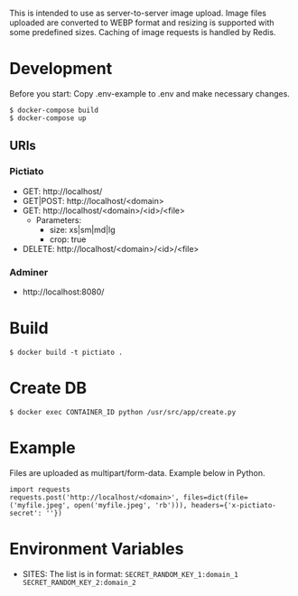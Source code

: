 This is intended to use as server-to-server image upload. Image files uploaded are converted to WEBP format and resizing is supported with some predefined sizes. Caching of image requests is handled by Redis.

# Development
Before you start: Copy .env-example to .env and make necessary changes.

```
$ docker-compose build
$ docker-compose up
```

## URIs

### Pictiato
- GET: http://localhost/
- GET|POST: http://localhost/\<domain\>
- GET: http://localhost/\<domain\>/\<id\>/\<file\>
    - Parameters:
        - size: xs|sm|md|lg
        - crop: true
- DELETE: http://localhost/\<domain\>/\<id\>/\<file\>


### Adminer
- http://localhost:8080/

# Build
```
$ docker build -t pictiato .
```

# Create DB
```
$ docker exec CONTAINER_ID python /usr/src/app/create.py
```

# Example
Files are uploaded as multipart/form-data. Example below in Python.
```
import requests
requests.post('http://localhost/<domain>', files=dict(file=('myfile.jpeg', open('myfile.jpeg', 'rb'))), headers={'x-pictiato-secret': ''})
```

# Environment Variables
- SITES: The list is in format: `SECRET_RANDOM_KEY_1:domain_1 SECRET_RANDOM_KEY_2:domain_2` 